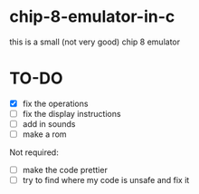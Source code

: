 # chip-8-emulator-in-c

this is a small (not very good) chip 8 emulator

# TO-DO

- [X] fix the operations
- [ ] fix the display instructions
- [ ] add in sounds
- [ ] make a rom

Not required:
- [ ] make the code prettier
- [ ] try to find where my code is unsafe and fix it 
